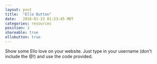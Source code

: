 ```yaml
---
layout: post
title:  "Ello Button"
date:   2016-01-22 01:23:45 MDT
categories: resources
position: 1
shareable: true
ellobutton: true
---
```


Show some Ello love on your website. Just type in your username (don't include the @!) and use the code provided.
